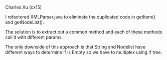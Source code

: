 Charles Xu (cx15)

I refactored XMLParser.java to eliminate the duplicated code in getItem() and getNodeList().

The solution is to extract out a common method and each of these methods call it with different params.

The only downside of this approach is that String and Nodelist have different ways to determine if is Empty
so we have to multiplex using if tree.